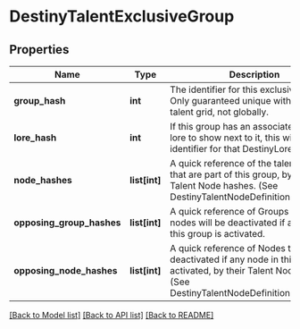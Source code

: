 # DestinyTalentExclusiveGroup

## Properties
Name | Type | Description | Notes
------------ | ------------- | ------------- | -------------
**group_hash** | **int** | The identifier for this exclusive group. Only guaranteed unique within the talent grid, not globally. | [optional] 
**lore_hash** | **int** | If this group has an associated piece of lore to show next to it, this will be the identifier for that DestinyLoreDefinition. | [optional] 
**node_hashes** | **list[int]** | A quick reference of the talent nodes that are part of this group, by their Talent Node hashes. (See DestinyTalentNodeDefinition.nodeHash) | [optional] 
**opposing_group_hashes** | **list[int]** | A quick reference of Groups whose nodes will be deactivated if any node in this group is activated. | [optional] 
**opposing_node_hashes** | **list[int]** | A quick reference of Nodes that will be deactivated if any node in this group is activated, by their Talent Node hashes. (See DestinyTalentNodeDefinition.nodeHash) | [optional] 

[[Back to Model list]](../README.md#documentation-for-models) [[Back to API list]](../README.md#documentation-for-api-endpoints) [[Back to README]](../README.md)


